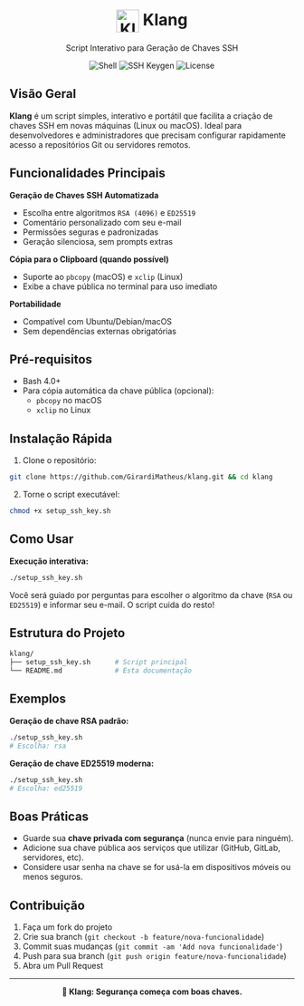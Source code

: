 <div align="center">
  <h1>
    <img src=https://img.pokemondb.net/sprites/x-y/normal/klang.png width="40" height="40" alt="Klang" style="vertical-align: middle;">
    Klang
  </h1>
  <p>Script Interativo para Geração de Chaves SSH</p>
  
  <p>
    <img src="https://img.shields.io/badge/Shell_Script-100%25-brightgreen" alt="Shell">
    <img src="https://img.shields.io/badge/SSH-Keygen-4CAF50" alt="SSH Keygen">
    <img src="https://img.shields.io/badge/license-MIT-blue" alt="License">
  </p>
</div>

## Visão Geral

**Klang** é um script simples, interativo e portátil que facilita a criação de chaves SSH em novas máquinas (Linux ou macOS). Ideal para desenvolvedores e administradores que precisam configurar rapidamente acesso a repositórios Git ou servidores remotos.

## Funcionalidades Principais

**Geração de Chaves SSH Automatizada**  
- Escolha entre algoritmos `RSA (4096)` e `ED25519`  
- Comentário personalizado com seu e-mail  
- Permissões seguras e padronizadas  
- Geração silenciosa, sem prompts extras

**Cópia para o Clipboard (quando possível)**  
- Suporte ao `pbcopy` (macOS) e `xclip` (Linux)  
- Exibe a chave pública no terminal para uso imediato

**Portabilidade**  
- Compatível com Ubuntu/Debian/macOS  
- Sem dependências externas obrigatórias

## Pré-requisitos

- Bash 4.0+  
- Para cópia automática da chave pública (opcional):  
  - `pbcopy` no macOS  
  - `xclip` no Linux

## Instalação Rápida

1. Clone o repositório:

```bash
git clone https://github.com/GirardiMatheus/klang.git && cd klang
```

2. Torne o script executável:

```bash
chmod +x setup_ssh_key.sh
```

## Como Usar

**Execução interativa:**

```bash
./setup_ssh_key.sh
```

Você será guiado por perguntas para escolher o algoritmo da chave (`RSA` ou `ED25519`) e informar seu e-mail. O script cuida do resto!

## Estrutura do Projeto

```bash
klang/
├── setup_ssh_key.sh      # Script principal
└── README.md             # Esta documentação
```

## Exemplos

**Geração de chave RSA padrão:**

```bash
./setup_ssh_key.sh
# Escolha: rsa
```

**Geração de chave ED25519 moderna:**

```bash
./setup_ssh_key.sh
# Escolha: ed25519
```

## Boas Práticas

- Guarde sua **chave privada com segurança** (nunca envie para ninguém).
- Adicione sua chave pública aos serviços que utilizar (GitHub, GitLab, servidores, etc).
- Considere usar senha na chave se for usá-la em dispositivos móveis ou menos seguros.

## Contribuição

1. Faça um fork do projeto  
2. Crie sua branch (`git checkout -b feature/nova-funcionalidade`)  
3. Commit suas mudanças (`git commit -am 'Add nova funcionalidade'`)  
4. Push para sua branch (`git push origin feature/nova-funcionalidade`)  
5. Abra um Pull Request

---

<div align="center">
  <strong>🔐 Klang: Segurança começa com boas chaves.</strong>
</div>
